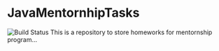 # JavaMentornhipTasks


![Build Status](http://localhost:8888/buildStatus/icon?job=javaMentornshipRepo%2FCI%252FCD-jenkins)
This is a repository to store homeworks for mentornship program...

